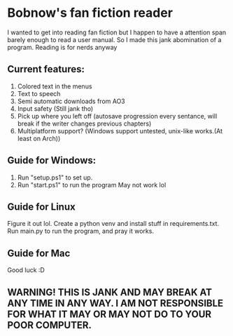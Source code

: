 # Bobnow's fan fiction reader
I wanted to get into reading fan fiction but I happen to have a attention span barely enough to read a user manual.
So I made this jank abomination of a program. Reading is for nerds anyway
## Current features:
1. Colored text in the menus
2. Text to speech
3. Semi automatic downloads from AO3
4. Input safety (Still jank tho)
5. Pick up where you left off (autosave progression every sentance, will break if the writer changes previous chapters)
6. Multiplatform support? (Windows support untested, unix-like works.(At least on Arch))
## Guide for Windows:
1. Run "setup.ps1" to set up.
2. Run "start.ps1" to run the program
May not work lol
## Guide for Linux
Figure it out lol. Create a python venv and install stuff in requirements.txt. Run main.py to run the program, and pray it works.
## Guide for Mac
Good luck :D
## WARNING! THIS IS JANK AND MAY BREAK AT ANY TIME IN ANY WAY. I AM NOT RESPONSIBLE FOR WHAT IT MAY OR MAY NOT DO TO YOUR POOR COMPUTER.

